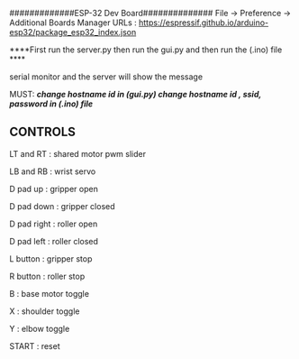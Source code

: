 #############ESP-32 Dev Board##############
File -> Preference -> Additional Boards Manager URLs : https://espressif.github.io/arduino-esp32/package_esp32_index.json

****First run the server.py
then run the gui.py 
and then run the (.ino) file ****

serial monitor and the server will show the message

MUST:
*****change hostname id in (gui.py)
change hostname id , ssid, password in (.ino) file*****


## CONTROLS

LT and RT :  shared motor pwm slider


LB and RB : wrist servo

D pad up : gripper open

D pad down : gripper closed

D pad right : roller open

D pad left : roller closed

L button : gripper stop

R button : roller stop

B : base motor toggle

X : shoulder toggle

Y : elbow toggle


START : reset
